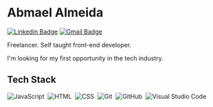 # Abmael Almeida
[![Linkedin Badge](https://img.shields.io/badge/-Abmael%20Almeida-05122A?style=flat&logo=Linkedin&link=https://www.linkedin.com/in/abmael-almeida-685652231/)](https://www.linkedin.com/in/abmael-almeida-685652231/) 
[![Gmail Badge](https://img.shields.io/badge/-abmael.cont@gmail.com-05122A?style=flat&logo=Gmail&link=mailto:abmael.cont@gmail.com)](mailto:abmael.cont@gmail.com)


Freelancer. Self taught front-end developer.

I'm looking for my first opportunity in the tech industry.

## Tech Stack
![JavaScript](https://img.shields.io/badge/-JavaScript-05122A?style=flat&logo=javascript)&nbsp;
![HTML](https://img.shields.io/badge/-HTML-05122A?style=flat&logo=HTML5)&nbsp;
![CSS](https://img.shields.io/badge/-CSS-05122A?style=flat&logo=CSS3&logoColor=1572B6)&nbsp;
![Git](https://img.shields.io/badge/-Git-05122A?style=flat&logo=git)&nbsp;
![GitHub](https://img.shields.io/badge/-GitHub-05122A?style=flat&logo=github)&nbsp;
![Visual Studio Code](https://img.shields.io/badge/-Visual%20Studio%20Code-05122A?style=flat&logo=visual-studio-code&logoColor=007ACC)&nbsp;

